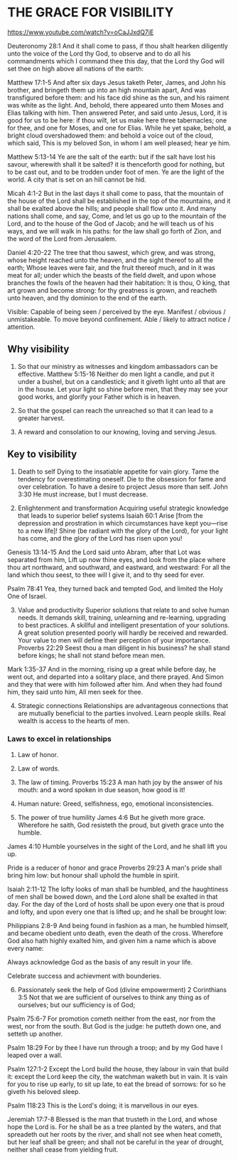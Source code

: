 # THE GRACE FOR VISIBILITY
https://www.youtube.com/watch?v=oCaJJxdQ7iE

Deuteronomy 28:1 And it shall come to pass, if thou shalt hearken diligently unto the voice of the Lord thy God, to observe and to do all his commandments which I command thee this day, that the Lord thy God will set thee on high above all nations of the earth:

Matthew 17:1-5 And after six days Jesus taketh Peter, James, and John his brother, and bringeth them up into an high mountain apart,
And was transfigured before them: and his face did shine as the sun, and his raiment was white as the light.
And, behold, there appeared unto them Moses and Elias talking with him.
Then answered Peter, and said unto Jesus, Lord, it is good for us to be here: if thou wilt, let us make here three tabernacles; one for thee, and one for Moses, and one for Elias.
While he yet spake, behold, a bright cloud overshadowed them: and behold a voice out of the cloud, which said, This is my beloved Son, in whom I am well pleased; hear ye him.

Matthew 5:13-14 Ye are the salt of the earth: but if the salt have lost his savour, wherewith shall it be salted? it is thenceforth good for nothing, but to be cast out, and to be trodden under foot of men.
Ye are the light of the world. A city that is set on an hill cannot be hid.

Micah 4:1-2 But in the last days it shall come to pass, that the mountain of the house of the Lord shall be established in the top of the mountains, and it shall be exalted above the hills; and people shall flow unto it.
And many nations shall come, and say, Come, and let us go up to the mountain of the Lord, and to the house of the God of Jacob; and he will teach us of his ways, and we will walk in his paths: for the law shall go forth of Zion, and the word of the Lord from Jerusalem.

Daniel 4:20-22 The tree that thou sawest, which grew, and was strong, whose height reached unto the heaven, and the sight thereof to all the earth;
Whose leaves were fair, and the fruit thereof much, and in it was meat for all; under which the beasts of the field dwelt, and upon whose branches the fowls of the heaven had their habitation:
It is thou, O king, that art grown and become strong: for thy greatness is grown, and reacheth unto heaven, and thy dominion to the end of the earth.

Visible: Capable of being seen / perceived by the eye.
         Manifest / obvious / unmistakeable.
         To move beyond confinement.
         Able / likely to attract notice / attention.

## Why visibility
1. So that our ministry as witnesses and kingdom ambassadors can be effective.
  Matthew 5:15-16 Neither do men light a candle, and put it under a bushel, but on a candlestick; and it giveth light unto all that are in the house.
  Let your light so shine before men, that they may see your good works, and glorify your Father which is in heaven.

2. So that the gospel can reach the unreached so that it can lead to a greater harvest.

3. A reward and consolation to our knowing, loving and serving Jesus.

## Key to visibility
1. Death to self
  Dying to the insatiable appetite for vain glory.
  Tame the tendency for overestimating oneself.
  Die to the obsession for fame and over celebration.
  To have a desire to project Jesus more than self.
  John 3:30 He must increase, but I must decrease.

2. Enlightenment and transformation
  Acquiring useful strategic knowledge that leads to superior belief systems
  Isaiah 60:1 Arise [from the depression and prostration in which circumstances have kept you—rise to a new life]! Shine (be radiant with the glory of the Lord), for your light has come, and the glory of the Lord has risen upon you!

  Genesis 13:14-15 And the Lord said unto Abram, after that Lot was separated from him, Lift up now thine eyes, and look from the place where thou art northward, and southward, and eastward, and westward:
  For all the land which thou seest, to thee will I give it, and to thy seed for ever.

  Psalm 78:41 Yea, they turned back and tempted God, and limited the Holy One of Israel.

3. Value and productivity
  Superior solutions that relate to and solve human needs.
  It demands skill, training, unlearning and re-learning, upgrading to best practices.
  A skillful and intelligent presentation of your solutions. A great solution presented poorly will hardly be received and rewarded.
  Your value to men will define their perception of your importance.
  Proverbs 22:29 Seest thou a man diligent in his business? he shall stand before kings; he shall not stand before mean men.

  Mark 1:35-37 And in the morning, rising up a great while before day, he went out, and departed into a solitary place, and there prayed.
  And Simon and they that were with him followed after him.
  And when they had found him, they said unto him, All men seek for thee.

4. Strategic connections
  Relationships are advantageous connections that are mutually beneficial to the parties involved.
  Learn people skills.
  Real wealth is access to the hearts of men.

  ### Laws to excel in relationships
  1. Law of honor.
  2. Law of words.
  3. The law of timing.
    Proverbs 15:23 A man hath joy by the answer of his mouth: and a word spoken in due season, how good is it!
  4. Human nature: Greed, selfishness, ego, emotional inconsistencies.

5. The power of true humility
  James 4:6 But he giveth more grace. Wherefore he saith, God resisteth the proud, but giveth grace unto the humble.

  James 4:10 Humble yourselves in the sight of the Lord, and he shall lift you up.

  Pride is a reducer of honor and grace
  Proverbs 29:23 A man's pride shall bring him low: but honour shall uphold the humble in spirit.

  Isaiah 2:11-12 The lofty looks of man shall be humbled, and the haughtiness of men shall be bowed down, and the Lord alone shall be exalted in that day.
  For the day of the Lord of hosts shall be upon every one that is proud and lofty, and upon every one that is lifted up; and he shall be brought low:

  Philippians 2:8-9 And being found in fashion as a man, he humbled himself, and became obedient unto death, even the death of the cross.
  Wherefore God also hath highly exalted him, and given him a name which is above every name:

  Always acknowledge God as the basis of any result in your life.

  Celebrate success and achievment with bounderies.

6. Passionately seek the help of God (divine empowerment)
  2 Corinthians 3:5 Not that we are sufficient of ourselves to think any thing as of ourselves; but our sufficiency is of God;

  Psalm 75:6-7 For promotion cometh neither from the east, nor from the west, nor from the south.
  But God is the judge: he putteth down one, and setteth up another.

  Psalm 18:29 For by thee I have run through a troop; and by my God have I leaped over a wall.

  Psalm 127:1-2 Except the Lord build the house, they labour in vain that build it: except the Lord keep the city, the watchman waketh but in vain.
  It is vain for you to rise up early, to sit up late, to eat the bread of sorrows: for so he giveth his beloved sleep.

  Psalm 118:23 This is the Lord's doing; it is marvellous in our eyes.
  
  Jeremiah 17:7-8 Blessed is the man that trusteth in the Lord, and whose hope the Lord is.
  For he shall be as a tree planted by the waters, and that spreadeth out her roots by the river, and shall not see when heat cometh, but her leaf shall be green; and shall not be careful in the year of drought, neither shall cease from yielding fruit.
  
